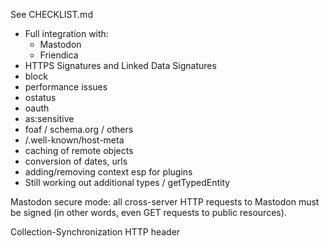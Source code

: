 See CHECKLIST.md

* Full integration with:
    * Mastodon
    * Friendica
* HTTPS Signatures and Linked Data Signatures
* block
* performance issues
* ostatus
* oauth
* as:sensitive
* foaf / schema.org / others
* /.well-known/host-meta
* caching of remote objects
* conversion of dates, urls
* adding/removing context esp for plugins
* Still working out additional types / getTypedEntity

Mastodon secure mode: all cross-server HTTP requests to Mastodon must be signed (in other words, even GET requests to public resources).

Collection-Synchronization HTTP header